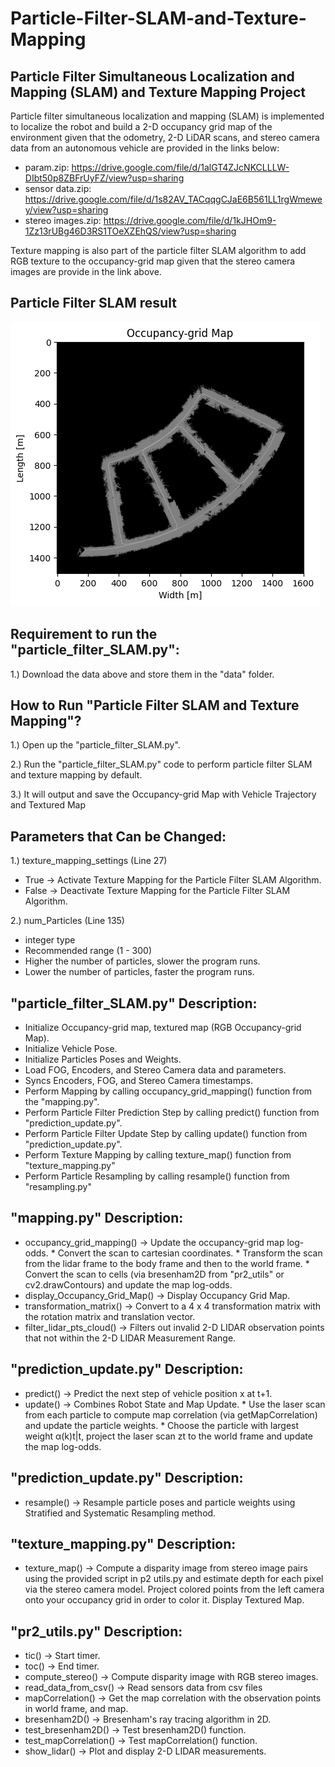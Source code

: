 # Particle-Filter-SLAM-and-Texture-Mapping
## Particle Filter Simultaneous Localization and Mapping (SLAM) and Texture Mapping Project
Particle filter simultaneous localization and mapping (SLAM) is implemented to localize the robot and build a 2-D occupancy grid map of the environment given that the odometry, 2-D LiDAR scans, and stereo camera data from an autonomous vehicle are provided in the links below:
- param.zip: https://drive.google.com/file/d/1alGT4ZJcNKCLLLW-DIbt50p8ZBFrUyFZ/view?usp=sharing
- sensor data.zip: https://drive.google.com/file/d/1s82AV_TACqqgCJaE6B561LL1rgWmewey/view?usp=sharing
- stereo images.zip: https://drive.google.com/file/d/1kJHOm9-1Zz13rUBg46D3RS1TOeXZEhQS/view?usp=sharing

Texture mapping is also part of the particle filter SLAM algorithm to add RGB texture to the occupancy-grid map given that the stereo camera images are provide in the link above.

## Particle Filter SLAM result
![Particle Filter SLAM Occupancy-grid Map at 1,160,507th FOG timestamp](./Results/OGmapSLAM1160507.png)

## Requirement to run the "particle_filter_SLAM.py":
1.) Download the data above and store them in the "data" folder.

## How to Run "Particle Filter SLAM and Texture Mapping"?
1.) Open up the "particle_filter_SLAM.py".

2.) Run the "particle_filter_SLAM.py" code to perform particle filter SLAM and texture mapping by default.

3.) It will output and save the Occupancy-grid Map with Vehicle Trajectory and Textured Map

## Parameters that Can be Changed:
1.) texture_mapping_settings (Line 27)
- True -> Activate Texture Mapping for the Particle Filter SLAM Algorithm.
- False -> Deactivate Texture Mapping for the Particle Filter SLAM Algorithm.

2.) num_Particles (Line 135)
- integer type
- Recommended range (1 - 300)
- Higher the number of particles, slower the program runs.
- Lower the number of particles, faster the program runs.

## "particle_filter_SLAM.py" Description:
- Initialize Occupancy-grid map, textured map (RGB Occupancy-grid Map).
- Initialize Vehicle Pose.
- Initialize Particles Poses and Weights.
- Load FOG, Encoders, and Stereo Camera data and parameters.
- Syncs Encoders, FOG, and Stereo Camera timestamps.
- Perform Mapping by calling occupancy_grid_mapping() function from the "mapping.py".
- Perform Particle Filter Prediction Step by calling predict() function from "prediction_update.py".
- Perform Particle Filter Update Step by calling update() function from "prediction_update.py".
- Perform Texture Mapping by calling texture_map() function from "texture_mapping.py"
- Perform Particle Resampling by calling resample() function from "resampling.py"

## "mapping.py" Description:
- occupancy_grid_mapping() -> Update the occupancy-grid map log-odds.
                                * Convert the scan to cartesian coordinates.
                                * Transform the scan from the lidar frame to the body frame and then to the world frame.
                                * Convert the scan to cells (via bresenham2D from "pr2_utils" or cv2.drawContours) and update the map log-odds.
- display_Occupancy_Grid_Map() -> Display Occupancy Grid Map.
- transformation_matrix() -> Convert to a 4 x 4 transformation matrix with the rotation matrix and translation vector.
- filter_lidar_pts_cloud() -> Filters out invalid 2-D LIDAR observation points that not within the 2-D LIDAR Measurement Range. 

## "prediction_update.py" Description:
- predict() -> Predict the next step of vehicle position x at t+1.
- update() -> Combines Robot State and Map Update.
                * Use the laser scan from each particle to compute map correlation (via getMapCorrelation) and update the particle weights.
                * Choose the particle with largest weight α(k)t|t, project the laser scan zt to the world frame and update the map log-odds.

## "prediction_update.py" Description:
- resample() -> Resample particle poses and particle weights using Stratified and Systematic Resampling method.

## "texture_mapping.py" Description:
- texture_map() -> Compute a disparity image from stereo image pairs using the provided script in p2 utils.py and estimate depth for each pixel via the stereo camera model. Project colored points from the left camera onto your occupancy grid in order to color it. Display Textured Map.

## "pr2_utils.py" Description:
- tic() -> Start timer.
- toc() -> End timer.
- compute_stereo() -> Compute disparity image with RGB stereo images.
- read_data_from_csv() -> Read sensors data from csv files
- mapCorrelation() -> Get the map correlation with the observation points in world frame, and map.
- bresenham2D() -> Bresenham's ray tracing algorithm in 2D.
- test_bresenham2D() -> Test bresenham2D() function.
- test_mapCorrelation() -> Test mapCorrelation() function.
- show_lidar() -> Plot and display 2-D LIDAR measurements.